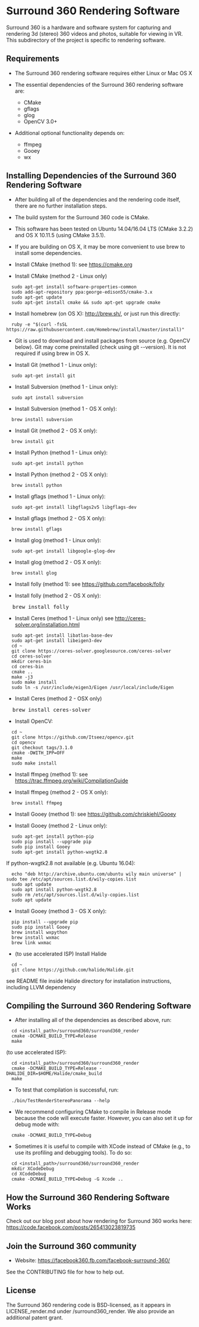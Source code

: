 # Surround 360 Rendering Software

Surround 360 is a hardware and software system for capturing and rendering 3d (stereo) 360 videos and photos, suitable for viewing in VR. This subdirectory of the project is specific to rendering software.

## Requirements

* The Surround 360 rendering software requires either Linux or Mac OS X

* The essential dependencies of the Surround 360 rendering software are:
  * CMake
  * gflags
  * glog
  * OpenCV 3.0+

* Additional optional functionality depends on:
  * ffmpeg
  * Gooey
  * wx

## Installing Dependencies of the Surround 360 Rendering Software

* After building all of the dependencies and the rendering code itself, there are no further installation steps.

* The build system for the Surround 360 code is CMake.

* This software has been tested on Ubuntu 14.04/16.04 LTS (CMake 3.2.2) and OS X 10.11.5 (using CMake 3.5.1).

* If you are building on OS X, it may be more convenient to use brew to install some dependencies.

* Install CMake (method 1):
  see https://cmake.org

* Install CMake (method 2 - Linux only)
```
  sudo apt-get install software-properties-common
  sudo add-apt-repository ppa:george-edison55/cmake-3.x
  sudo apt-get update
  sudo apt-get install cmake && sudo apt-get upgrade cmake
```

* Install homebrew (on OS X):
  http://brew.sh/, or just run this directly:
```
  ruby -e "$(curl -fsSL https://raw.githubusercontent.com/Homebrew/install/master/install)"
```

* Git is used to download and install packages from source (e.g. OpenCV below). Git may come preinstalled (check using git --version). It is not required if using brew in OS X.

* Install Git (method 1 - Linux only):
```
  sudo apt-get install git
```

* Install Subversion (method 1 - Linux only):
```
  sudo apt install subversion
```

* Install Subversion (method 1 - OS X only):
```
  brew install subversion
```

* Install Git (method 2 - OS X only):
```
  brew install git
```

* Install Python (method 1 - Linux only):
```
  sudo apt-get install python
```

* Install Python (method 2 - OS X only):
```
  brew install python
```

* Install gflags (method 1 - Linux only):
```
  sudo apt-get install libgflags2v5 libgflags-dev
```

* Install gflags (method 2 - OS X only):
```
  brew install gflags
```

* Install glog (method 1 - Linux only):
```
  sudo apt-get install libgoogle-glog-dev
```

* Install glog (method 2 - OS X only):
```
  brew install glog
```

* Install folly (method 1):
  see https://github.com/facebook/folly

* Install folly (method 2 - OS X only):
<pre>
  brew install folly
</pre>

* Install Ceres (method 1 - Linux only)
  see http://ceres-solver.org/installation.html
```
  sudo apt-get install libatlas-base-dev
  sudo apt-get install libeigen3-dev
  cd ~
  git clone https://ceres-solver.googlesource.com/ceres-solver
  cd ceres-solver
  mkdir ceres-bin
  cd ceres-bin
  cmake ..
  make -j3
  sudo make install
  sudo ln -s /usr/include/eigen3/Eigen /usr/local/include/Eigen
```

* Install Ceres (method 2 - OSX only)
<pre>
  brew install ceres-solver
</pre>

* Install OpenCV:
```
  cd ~
  git clone https://github.com/Itseez/opencv.git
  cd opencv
  git checkout tags/3.1.0
  cmake -DWITH_IPP=OFF
  make
  sudo make install
```

* Install ffmpeg (method 1):
  see https://trac.ffmpeg.org/wiki/CompilationGuide

* Install ffmpeg (method 2 - OS X only):
```
  brew install ffmpeg
```

* Install Gooey (method 1):
  see https://github.com/chriskiehl/Gooey

* Install Gooey (method 2 - Linux only):
```
  sudo apt-get install python-pip
  sudo pip install --upgrade pip
  sudo pip install Gooey
  sudo apt-get install python-wxgtk2.8
```

If python-wxgtk2.8 not available (e.g. Ubuntu 16.04):
```
  echo "deb http://archive.ubuntu.com/ubuntu wily main universe" | sudo tee /etc/apt/sources.list.d/wily-copies.list
  sudo apt update
  sudo apt install python-wxgtk2.8
  sudo rm /etc/apt/sources.list.d/wily-copies.list
  sudo apt update
```


* Install Gooey (method 3 - OS X only):
```
  pip install --upgrade pip
  sudo pip install Gooey
  brew install wxpython
  brew install wxmac
  brew link wxmac
```

* (to use accelerated ISP) Install Halide
```
  cd ~
  git clone https://github.com/halide/Halide.git
```
  see README file inside Halide directory for installation instructions, including LLVM dependency

## Compiling the Surround 360 Rendering Software

* After installing all of the dependencies as described above, run:
```
  cd <install_path>/surround360/surround360_render
  cmake -DCMAKE_BUILD_TYPE=Release
  make
```

  (to use accelerated ISP):
```
  cd <install_path>/surround360/surround360_render
  cmake -DCMAKE_BUILD_TYPE=Release -DHALIDE_DIR=$HOME/Halide/cmake_build
  make
```

* To test that compilation is successful, run:
```
  ./bin/TestRenderStereoPanorama --help
```

* We recommend configuring CMake to compile in Release mode because the code will execute faster. However, you can also set it up for debug mode with:
```
  cmake -DCMAKE_BUILD_TYPE=Debug
```

* Sometimes it is useful to compile with XCode instead of CMake (e.g., to use its profiling and debugging tools). To do so:
```
  cd <install_path>/surround360/surround360_render
  mkdir XCodeDebug
  cd XCodeDebug
  cmake -DCMAKE_BUILD_TYPE=Debug -G Xcode ..
```

## How the Surround 360 Rendering Software Works

Check out our blog post about how rendering for Surround 360 works here:
https://code.facebook.com/posts/265413023819735


## Join the Surround 360 community

* Website: https://facebook360.fb.com/facebook-surround-360/

See the CONTRIBUTING file for how to help out.

## License

The Surround 360 rendering code is BSD-licensed, as it appears in LICENSE_render.md under /surround360_render. We also provide an additional patent grant.
